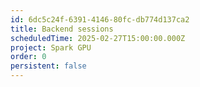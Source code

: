 ```yaml
---
id: 6dc5c24f-6391-4146-80fc-db774d137ca2
title: Backend sessions
scheduledTime: 2025-02-27T15:00:00.000Z
project: Spark GPU
order: 0
persistent: false
---
```



